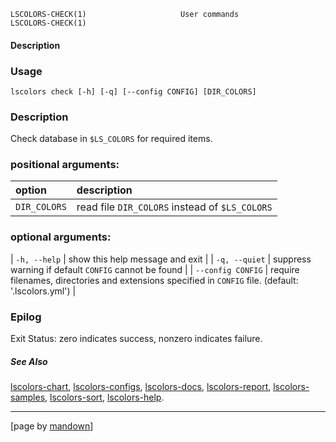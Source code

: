 	LSCOLORS-CHECK(1)                     User commands                     LSCOLORS-CHECK(1)

#### Description

### Usage

```
lscolors check [-h] [-q] [--config CONFIG] [DIR_COLORS]
```

### Description

Check database in `$LS_COLORS` for required items.

### positional arguments:
| option | description |
|:------ |:----------- |
| `DIR_COLORS` | read file `DIR_COLORS` instead of `$LS_COLORS` |

### optional arguments:
| `-h, --help` | show this help message and exit |
| `-q, --quiet` | suppress warning if default `CONFIG` cannot be found |
| `--config CONFIG` | require filenames, directories and extensions specified in `CONFIG` file. (default: '.lscolors.yml') |

### Epilog

Exit Status: zero indicates success, nonzero indicates failure.

##### See Also

[lscolors-chart](chart.md), [lscolors-configs](configs.md), [lscolors-docs](docs.md), [lscolors-report](report.md), [lscolors-samples](samples.md), [lscolors-sort](sort.md), [lscolors-help](help.md).

----------------------------------------------------------
[page by [mandown](https://github.com/russellane/mandown)]
